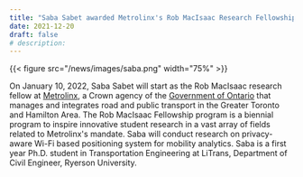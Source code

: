 ```yaml
---
title: "Saba Sabet awarded Metrolinx's Rob MacIsaac Research Fellowship"
date: 2021-12-20
draft: false
# description:
---
```

{{< figure src="/news/images/saba.png" width="75%" >}}

<!--more-->

On January 10, 2022, Saba Sabet will start as the Rob MacIsaac research fellow at [Metrolinx](https://www.metrolinx.com/en/default.aspx), a Crown agency of the [Government of Ontario](https://www.ontario.ca/page/government-ontario) that manages and integrates road and public transport in the Greater Toronto and Hamilton Area. The Rob MacIsaac Fellowship program is a biennial program to inspire innovative student research in a vast array of fields related to Metrolinx's mandate. Saba will conduct research on privacy-aware Wi-Fi based positioning system for mobility analytics. Saba is a first year Ph.D. student in Transportation Engineering at LiTrans, Department of Civil Engineer, Ryerson University.

